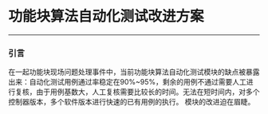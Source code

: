 # 功能块算法自动化测试改进方案
---
### 引言
  在一起功能块现场问题处理事件中，当前功能块算法自动化测试模块的缺点被暴露出来：自动化测试用例通过率稳定在90%~95%，剩余的用例不通过需要人工进行复核，由于用例基数大，人工复核需要比较长的时间。无法在短时间内，对多个控制器版本，多个软件版本进行快速的已有用例的执行。
  模块的改进迫在眉睫。
